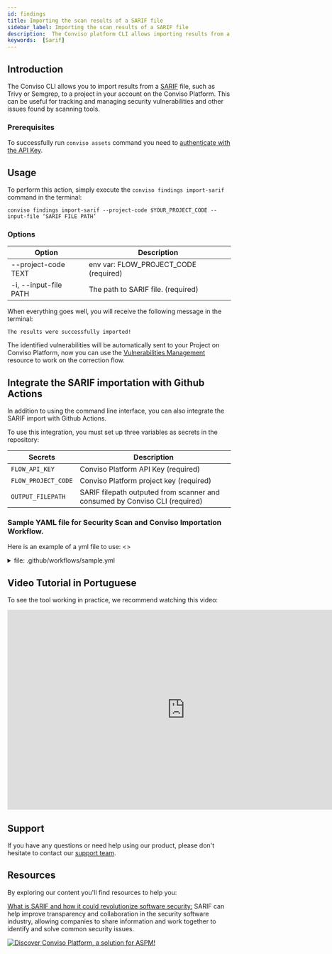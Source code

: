 ```yaml
---
id: findings
title: Importing the scan results of a SARIF file
sidebar_label: Importing the scan results of a SARIF file
description:  The Conviso platform CLI allows importing results from a SARIF file. This can be useful for tracking and managing security vulnerabilities and other issues. Know more!
keywords:  [Sarif]
---
```


## Introduction
The Conviso CLI allows you to import results from a [SARIF](http://docs.oasis-open.org/sarif/sarif/v2.1.0/sarif-v2.1.0.html) file, such as Trivy or Semgrep, to a project in your account on the Conviso Platform. This can be useful for tracking and managing security vulnerabilities and other issues found by scanning tools.

### Prerequisites
To successfully run  `conviso assets` command you need to [authenticate with the API Key](../cli/installation.md/#authentication).

## Usage
To perform this action, simply execute the `conviso findings import-sarif` command in the terminal:

```
conviso findings import-sarif --project-code $YOUR_PROJECT_CODE --input-file ‘SARIF FILE PATH’
```

### Options 
| Option                | Description                            |
| --------------------- | -------------------------------------- |
| --project-code TEXT   | env var: FLOW_PROJECT_CODE (required)  |
| -i, --input-file PATH | The path to SARIF file.    (required)  |

When everything goes well, you will receive the following message in the terminal:

```
The results were successfully imported!
```

The identified vulnerabilities will be automatically sent to your Project on Conviso Platform, now you can use the [Vulnerabilities Management](../general/vulnerabilities_management.md) resource to work on the correction flow.


## Integrate the SARIF importation with Github Actions 
In addition to using the command line interface, you can also integrate the SARIF import with Github Actions. 

To use this integration, you must set up three variables as secrets in the repository:

| Secrets              | Description                                                                      |
| -------------------- | -------------------------------------------------------------------------------- |
| `FLOW_API_KEY`       | Conviso Platform API Key (required)                                              |
| `FLOW_PROJECT_CODE`  | Conviso Platform project key (required)                                          |
| `OUTPUT_FILEPATH`    | SARIF filepath outputed from scanner and consumed by Conviso CLI  (required)     |



### Sample YAML file for Security Scan and Conviso Importation Workflow.
Here is an example of a yml file to use:
  <>
    <br/>
    <details>
    <summary>file: .github/workflows/sample.yml</summary>

    ```yaml 
    name: Security Scan + Conviso importation

    on:
      workflow_dispatch:
      push:
        branches:
          - main

    jobs:
      # You can change the Scanner here to any who performs SARIF output
      scan:
        name: Security Scan
        runs-on: ubuntu-20.04
        container:
          image: returntocorp/semgrep
        steps:
          - name: Checkout code
            uses: actions/checkout@v3

          - name: Semgrep scan
            id: scan
            run: semgrep --config=auto --sarif -o ${{secrets.OUTPUT_FILEPATH}}

          - name: Upload results
            uses: actions/upload-artifact@v3
            with:
              name: ${{secrets.OUTPUT_FILEPATH}}
              path: ${{secrets.OUTPUT_FILEPATH}}

      import:
        name: Conviso Findings Importation
        needs: scan
        runs-on: ubuntu-20.04
        container:
          image: convisoappsec/flowcli:1.12.0-rc.2
          env:
            FLOW_API_KEY: ${{secrets.FLOW_API_KEY}}
            FLOW_PROJECT_CODE: ${{secrets.FLOW_PROJECT_CODE}}
        steps:
          - name: Checkout code
            uses: actions/checkout@v3

          - name: Download result from previous scan
            uses: actions/download-artifact@v3
            with:
              name: ${{secrets.OUTPUT_FILEPATH}}

          - name: SARIF Importation
            run: |
              conviso findings import-sarif --input-file ${{secrets.OUTPUT_FILEPATH}}

    ```

  </details>
  </>


## Video Tutorial in Portuguese
To see the tool working in practice, we recommend watching this video:

<div style={{textAlign: 'center'}}>

<iframe width="800" height="450" src="https://www.youtube.com/embed/ldt1gt8hPrM" title="YouTube video player" frameborder="0" allow="accelerometer; autoplay; clipboard-write; encrypted-media; gyroscope; picture-in-picture" allowfullscreen></iframe>

</div>

## Support​
If you have any questions or need help using our product, please don't hesitate to contact our [support team](mailto:support@convisoappsec.com).

## Resources​
By exploring our content you'll find resources to help you:

[What is SARIF and how it could revolutionize software security:](https://bit.ly/3nqqcbK) SARIF can help improve transparency and collaboration in the security software industry, allowing companies to share information and work together to identify and solve common security issues.

[![Discover Conviso Platform, a solution for ASPM!](https://no-cache.hubspot.com/cta/default/5613826/interactive-125788977029.png)](https://cta-service-cms2.hubspot.com/web-interactives/public/v1/track/redirect?encryptedPayload=AVxigLKtcWzoFbzpyImNNQsXC9S54LjJuklwM39zNd7hvSoR%2FVTX%2FXjNdqdcIIDaZwGiNwYii5hXwRR06puch8xINMyL3EXxTMuSG8Le9if9juV3u%2F%2BX%2FCKsCZN1tLpW39gGnNpiLedq%2BrrfmYxgh8G%2BTcRBEWaKasQ%3D&webInteractiveContentId=125788977029&portalId=5613826)
